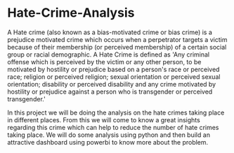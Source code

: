 # Hate-Crime-Analysis

A Hate crime (also known as a bias-motivated crime or bias crime) is a prejudice motivated crime which occurs when a perpetrator targets a victim because of their membership (or perceived membership) of a certain social group or racial demographic. 
A Hate Crime is defined as 'Any criminal offense which is perceived by the victim or any other person, to be motivated by hostility or prejudice based on a person's race or perceived race; religion or perceived religion; sexual orientation or perceived sexual orientation; disability or perceived disability and any crime motivated by hostility or prejudice against a person who is transgender or perceived transgender.'


In this project we will be doing the analysis on the hate crimes taking place in different places. From this we will come to know a great insights regarding this crime which can help to reduce the number of hate crimes taking place. We will do some analysis using python and then build an attractive dashboard using powerbi to know more about the problem.
